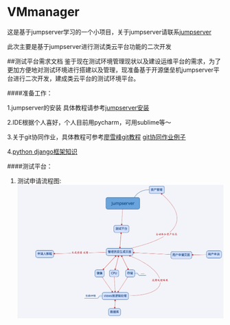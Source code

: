 # VMmanager
这是基于jumpserver学习的一个小项目，关于jumpserver请联系[jumpserver](http://www.jumpserver.org)

此次主要是基于jumpserver进行测试类云平台功能的二次开发

##测试平台需求文档
   鉴于现在测试环境管理现状以及建设运维平台的需求，为了更加方便地对测试环境进行搭建以及管理，现准备基于开源堡垒机jumpserver平台进行二次开发，建成类云平台的测试环境平台。

####准备工作：
 
 1.jumpserver的安装
   具体教程请参考[jumpserver安装](https://github.com/jumpserver/jumpserver/wiki/Quickinstall)

2.IDE根据个人喜好，个人目前用pycharm，可用sublime等～

3.关于git协同作业，具体教程可参考[廖雪峰git教程](http://www.liaoxuefeng.com/wiki/0013739516305929606dd18361248578c67b8067c8c017b000)
 [git协同作业例子](http://www.cnblogs.com/wangkangluo1/archive/2011/09/02/2164313.html)

4.[python django框架知识](http://www.ziqiangxuetang.com/django/django-tutorial.html)

####测试平台：
 1. 测试申请流程图:
     ![流程图](https://github.com/Cheukdarsy/learngit/blob/master/xmid.png)
